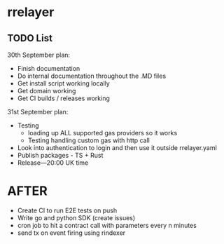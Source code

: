 # rrelayer

## TODO List

30th September plan:
- Finish documentation
- Do internal documentation throughout the .MD files
- Get install script working locally
- Get domain working
- Get CI builds / releases working

31st September plan:
- Testing
    - loading up ALL supported gas providers so it works
    - Testing handling custom gas with http call
- Look into authentication to login and then use it outside rrelayer.yaml
- Publish packages - TS + Rust
- Release—20:00 UK time

# AFTER

- Create CI to run E2E tests on push
- Write go and python SDK (create issues)
- cron job to hit a contract call with parameters every n minutes
- send tx on event firing using rindexer